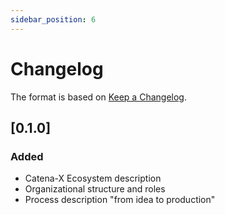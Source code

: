 ```yaml
---
sidebar_position: 6
---
```


# Changelog

The format is based on [Keep a Changelog](https://keepachangelog.com/en/1.0.0/).

## [0.1.0]

### Added

- Catena-X Ecosystem description
- Organizational structure and roles
- Process description "from idea to production"
